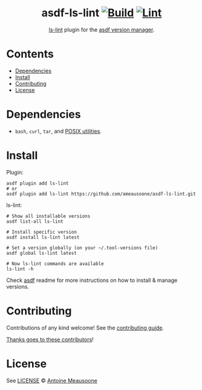 <div align="center">

# asdf-ls-lint [![Build](https://github.com/ameausoone/asdf-ls-lint/actions/workflows/build.yml/badge.svg)](https://github.com/ameausoone/asdf-ls-lint/actions/workflows/build.yml) [![Lint](https://github.com/ameausoone/asdf-ls-lint/actions/workflows/lint.yml/badge.svg)](https://github.com/ameausoone/asdf-ls-lint/actions/workflows/lint.yml)

[ls-lint](https://ls-lint.org/) plugin for the [asdf version manager](https://asdf-vm.com).

</div>

# Contents

- [Dependencies](#dependencies)
- [Install](#install)
- [Contributing](#contributing)
- [License](#license)

# Dependencies

- `bash`, `curl`, `tar`, and [POSIX utilities](https://pubs.opengroup.org/onlinepubs/9699919799/idx/utilities.html).

# Install

Plugin:

```shell
asdf plugin add ls-lint
# or
asdf plugin add ls-lint https://github.com/ameausoone/asdf-ls-lint.git
```

ls-lint:

```shell
# Show all installable versions
asdf list-all ls-lint

# Install specific version
asdf install ls-lint latest

# Set a version globally (on your ~/.tool-versions file)
asdf global ls-lint latest

# Now ls-lint commands are available
ls-lint -h
```

Check [asdf](https://github.com/asdf-vm/asdf) readme for more instructions on how to
install & manage versions.

# Contributing

Contributions of any kind welcome! See the [contributing guide](contributing.md).

[Thanks goes to these contributors](https://github.com/ameausoone/asdf-ls-lint/graphs/contributors)!

# License

See [LICENSE](LICENSE) © [Antoine Meausoone](https://github.com/ameausoone/)
